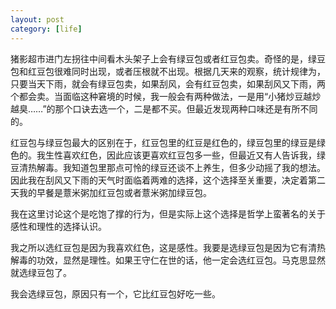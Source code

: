 ```yaml
---
layout: post
category: [life]
---
```


猪影超市进门左拐往中间看木头架子上会有绿豆包或者红豆包卖。奇怪的是，绿豆包和红豆包很难同时出现，或者压根就不出现。根据几天来的观察，统计规律为，只要当天下雨，就会有绿豆包卖，如果刮风，会有红豆包卖，如果刮风又下雨，两个都会卖。当面临这种窘境的时候，我一般会有两种做法，一是用“小猪炒豆越炒越臭……”的那个口诀去选一个，二是都不买。但最近发现两种口味还是有所不同的。

红豆包与绿豆包最大的区别在于，红豆包里的红豆是红色的，绿豆包里的绿豆是绿色的。我生性喜欢红色，因此应该更喜欢红豆包多一些，但最近又有人告诉我，绿豆清热解毒。我知道包里那点可怜的绿豆还谈不上养生，但多少动摇了我的想法。因此我在刮风又下雨的天气时面临着两难的选择，这个选择至关重要，决定着第二天我的早餐是薏米粥加红豆包或者薏米粥加绿豆包。

我在这里讨论这个是吃饱了撑的行为，但是实际上这个选择是哲学上蛮著名的关于感性和理性的选择认识。

我之所以选红豆包是因为我喜欢红色，这是感性。我要是选绿豆包是因为它有清热解毒的功效，显然是理性。如果王守仁在世的话，他一定会选红豆包。马克思显然就选绿豆包了。

我会选绿豆包，原因只有一个，它比红豆包好吃一些。
